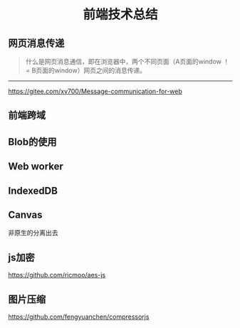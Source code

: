 <h1 align="center">前端技术总结</h1>

## 网页消息传递

> 什么是网页消息通信，即在浏览器中，两个不同页面（A页面的window ！= B页面的window）网页之间的消息传递。
---
https://gitee.com/xv700/Message-communication-for-web

## 前端跨域

## Blob的使用

## Web worker
 
## IndexedDB 

## Canvas

非原生的分离出去
## js加密

https://github.com/ricmoo/aes-js

## 图片压缩

https://github.com/fengyuanchen/compressorjs


